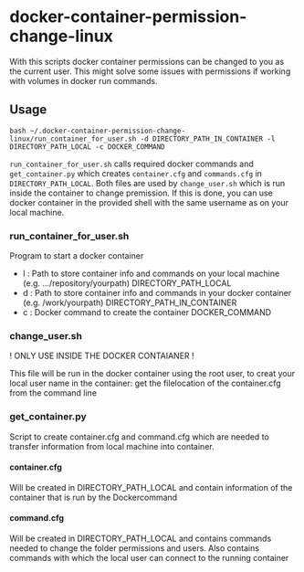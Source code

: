 # docker-container-permission-change-linux
With this scripts docker container permissions can be changed to you as the current user. This might solve some issues with permissions if working with volumes in docker run commands.


## Usage

``` 
bash ~/.docker-container-permission-change-linux/run_container_for_user.sh -d DIRECTORY_PATH_IN_CONTAINER -l DIRECTORY_PATH_LOCAL -c DOCKER_COMMAND
```

`run_container_for_user.sh` calls required docker commands and `get_container.py` which creates `container.cfg` and `commands.cfg` in `DIRECTORY_PATH_LOCAL`. Both files are used by `change_user.sh` which is run inside the container to change premission. If this is done, you can use docker container in the provided shell with the same username as on your local machine. 


### run_container_for_user.sh
Program to start a docker container
- l : Path to store container info and commands on your local machine (e.g. .../repository/yourpath) DIRECTORY_PATH_LOCAL
- d : Path to store container info and commands in your docker container (e.g. /work/yourpath) DIRECTORY_PATH_IN_CONTAINER
- c : Docker command to create the container DOCKER_COMMAND

### change_user.sh
! ONLY USE INSIDE THE DOCKER CONTAIANER !

This file will be run in the docker container using the root user, to creat your local user name in the container: get the filelocation of the container.cfg from the command line

### get_container.py
Script to create container.cfg and command.cfg which are needed to transfer information from local machine into container.

#### container.cfg 
Will be created in DIRECTORY_PATH_LOCAL and contain information of the container that is run by the Dockercommand
#### command.cfg 
Will be created in DIRECTORY_PATH_LOCAL and contains commands needed to change the folder permissions and users. Also contains commands with which the local user can connect to the running container
